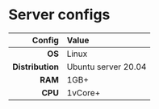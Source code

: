 # Server configs

| Config  | Value |
|--:|:--|
| **OS** | Linux |
| **Distribution** | Ubuntu server 20.04 |
| **RAM** | 1GB+ |
| **CPU** | 1vCore+| 
